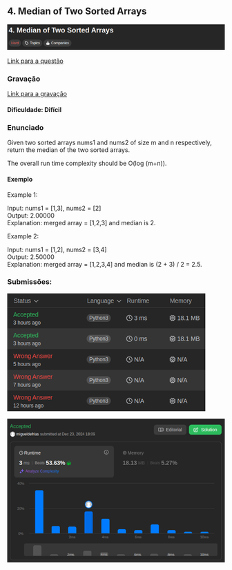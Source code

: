 ## 4. Median of Two Sorted Arrays
![image](../imagens/questao3/enunciado.png)

[Link para a questão](https://leetcode.com/problems/median-of-two-sorted-arrays/description/)

### Gravação

[Link para a gravação](https://www.youtube.com/watch?v=8FNuCRVfOgk)

#### Dificuldade: Difícil

### Enunciado
Given two sorted arrays nums1 and nums2 of size m and n respectively, return the median of the two sorted arrays.

The overall run time complexity should be O(log (m+n)).

#### Exemplo
Example 1:

Input: nums1 = [1,3], nums2 = [2]<br>
Output: 2.00000<br>
Explanation: merged array = [1,2,3] and median is 2.


Example 2:

Input: nums1 = [1,2], nums2 = [3,4]<br>
Output: 2.50000<br>
Explanation: merged array = [1,2,3,4] and median is (2 + 3) / 2 = 2.5.

### Submissões: 

![image](../imagens/questao3/sub.png)

![image](../imagens/questao3/acptd.png)